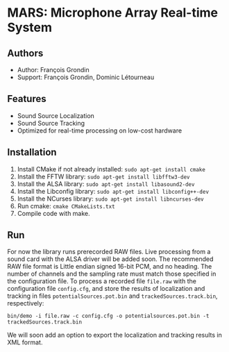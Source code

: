 # MARS: Microphone Array Real-time System

Authors
-------

* Author: François Grondin
* Support: François Grondin, Dominic Létourneau

Features
--------

* Sound Source Localization
* Sound Source Tracking
* Optimized for real-time processing on low-cost hardware

Installation
------------

1. Install CMake if not already installed:
```sudo apt-get install cmake```
2. Install the FFTW library: 
```sudo apt-get install libfftw3-dev```
3. Install the ALSA library:
```sudo apt-get install libasound2-dev```
4. Install the Libconfig library:
```sudo apt-get install libconfig++-dev```
5. Install the NCurses library:
```sudo apt-get install libncurses-dev```
6. Run cmake: 
```cmake CMakeLists.txt```
7. Compile code with make.

Run
---

For now the library runs prerecorded RAW files. Live processing from a sound card with the ALSA driver will be added soon.
The recommended RAW file format is Little endian signed 16-bit PCM, and no heading.
The number of channels and the sampling rate must match those specified in the configuration file.
To process a recorded file ```file.raw``` with the configuration file ```config.cfg```, and store the results of localization and tracking in files ```potentialSources.pot.bin``` and ```trackedSources.track.bin```, respectively:

```bin/demo -i file.raw -c config.cfg -o potentialsources.pot.bin -t trackedSources.track.bin```

We will soon add an option to export the localization and tracking results in XML format.